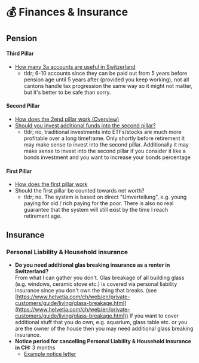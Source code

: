 # 💰 Finances & Insurance

## Pension

#### Third Pillar

* [How many 3a accounts are useful in Switzerland](https://finpension.ch/en/how-many-3a-accounts-make-any-sense-at-all/)
  * tldr; 6-10 accounts since they can be paid out from 5 years before pension age until 5 years after (provided you keep working), not all cantons handle tax progression the same way so it might not matter, but it's better to be safe than sorry.

#### Second Pillar

* [How does the 2end pillar work (Overview)](https://thepoorswiss.com/second-pillar-retirement-switzerland/)
* [Should you invest additional funds into the second pillar?](https://thepoorswiss.com/should-you-contribute-to-your-second-pillar/)
  * tldr; no, traditional investments into ETFs/stocks are much more profitable over a long timeframe. Only shortly before retirement it may make sense to invest into the second pillar.  Additionally it may make sense to invest into the second pillar if you consider it like a bonds investment and you want to increase your bonds percentage

#### First Pillar

* [How does the first pillar work](https://thepoorswiss.com/first-pillar-retirement-switzerland/)
* Should the first pillar be counted towards net worth?
  * tldr; no. The system is based on direct "Umverteilung", e.g. young paying for old / rich paying for the poor. There is also no real guarantee that the system will still exist by the time I reach retirement age.

## Insurance

### Personal Liability & Household insurance

* **Do you need additional glas breaking insurance as a renter in Switzerland?**\
  From what I can gather you don't. Glas breakage of all building glass (e.g. windows, ceramic stove etc.) is covered via personal liability insurance since you don't own the thing that breaks. (see [https://www.helvetia.com/ch/web/en/private-customers/guide/living/glass-breakage.html](https://www.helvetia.com/ch/web/en/private-customers/guide/living/glass-breakage.html)) If you want to cover additional stuff that you do own, e.g. aquarium, glass table etc. or you are the owner of the house then you may need additional glass breaking insurance.
* **Notice period for cancelling Personal Liability & Household insurance in CH:** 3 months
  * [Example notice letter](https://www.baloise.ch/dam/jcr:1a2575bc-c749-4ff9-9bb9-e62180e865d6/K%C3%BCndigungsschreiben.pdf)




